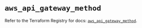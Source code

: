 # `aws_api_gateway_method`

Refer to the Terraform Registry for docs: [`aws_api_gateway_method`](https://registry.terraform.io/providers/hashicorp/aws/5.61.0/docs/resources/api_gateway_method).
